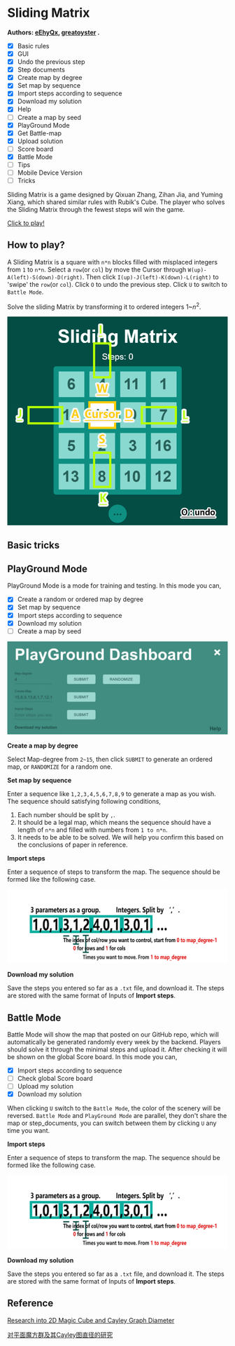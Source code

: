 # Sliding Matrix

**Authors: [eEhyQx](https://github.com/eEhyQx), [greatoyster](https://github.com/greatoyster) .**

- [x] Basic rules
- [x] GUI
- [x] Undo the previous step
- [x] Step documents
- [x] Create map by degree
- [x] Set map by sequence
- [x] Import steps according to sequence 
- [x] Download my solution
- [x] Help
- [ ] Create a map by seed
- [x] PlayGround Mode
- [x] Get Battle-map
- [x] Upload solution
- [ ] Score board
- [x] Battle Mode
- [ ] Tips
- [ ] Mobile Device Version
- [ ] Tricks

Sliding Matrix is a game designed by Qixuan Zhang, Zihan Jia, and Yuming Xiang, which shared similar rules with Rubik's Cube. The player who solves the Sliding Matrix through the fewest steps will win the game.

[Click to play!](https://eehyqx.github.io/SlidingMatrix/SlidingMatrix.html)

##  How to play?

A Sliding Matrix is a square with `n*n` blocks filled with misplaced integers from `1` to `n*n`. Select a `row`(or `col`) by move the Cursor through `W(up)-A(left)-S(down)-D(right)`.  Then click `I(up)-J(left)-K(down)-L(right)` to 'swipe' the `row`(or `col`). Click `O` to undo the previous step. Click `U` to switch to `Battle Mode`.

Solve the sliding Matrix by transforming it to ordered integers $1$~$n^2$.

![map_guide](./imgs/map_guide.png)

## Basic tricks

## PlayGround Mode

PlayGround Mode is a mode for training and testing. In this mode you can,
- [x] Create a random or ordered map by degree
- [x] Set map by sequence
- [x] Import steps according to sequence
- [x] Download my solution
- [ ] Create a map by seed

![Play Ground Mode](./imgs/PlayGround_Mode.jpg)

**Create a map by degree**

Select Map-degree from `2~15`, then click `SUBMIT` to generate an ordered map, or `RANDOMIZE` for a random one.

**Set map by sequence**

Enter a sequence like `1,2,3,4,5,6,7,8,9` to generate a map as you wish. The sequence should satisfying following conditions,

1. Each number should be split by `,`.
2. It should be a legal map, which means the sequence should have a length of `n*n` and filled with numbers from `1 to n*n`.
3. It needs to be able to be solved. We will help you confirm this based on the conclusions of paper in reference.

**Import steps**

Enter a sequence of steps to transform the map. The sequence should be formed like the following case.

 ![Play Ground Mode](./imgs/importsteps.png)

**Download my solution**

Save the steps you entered so far as a `.txt` file, and download it. The steps are stored with the same format of Inputs of **Import steps**.

## Battle Mode

Battle Mode will show the map that posted on our GitHub repo, which will automatically be generated randomly every week by the backend.  Players should solve it through the minimal steps and upload it. After checking it will be shown on the global Score board. In this mode you can,

- [x] Import steps according to sequence
- [ ] Check global Score board
- [ ] Upload my solution
- [x] Download my solution

When clicking `U` switch to the `Battle Mode`, the color of the scenery will be reversed. `Battle Mode` and `PlayGround Mode` are parallel, they don't share the map or step_documents, you can switch between them by clicking `U` any time you want.

**Import steps**

Enter a sequence of steps to transform the map. The sequence should be formed like the following case.

 ![Play Ground Mode](./imgs/importsteps.png)

**Download my solution**

Save the steps you entered so far as a `.txt` file, and download it. The steps are stored with the same format of Inputs of **Import steps**.

## Reference

[Research into 2D Magic Cube  and Cayley Graph Diameter](https://github.com/eEhyQx/WeCreate/blob/master/0x02.%5Ben%5DResearch%20into%202D%20Magic%20Cube.pdf)

[对平面魔方群及其Cayley图直径的研究](https://github.com/eEhyQx/WeCreate/blob/master/0x02.%5Bcn%5D%E5%AF%B9%E5%B9%B3%E9%9D%A2%E9%AD%94%E6%96%B9%E7%BE%A4%E5%8F%8A%E5%85%B6Cayley%E5%9B%BE%E7%9B%B4%E5%BE%84%E7%9A%84%E7%A0%94%E7%A9%B6.pdf)